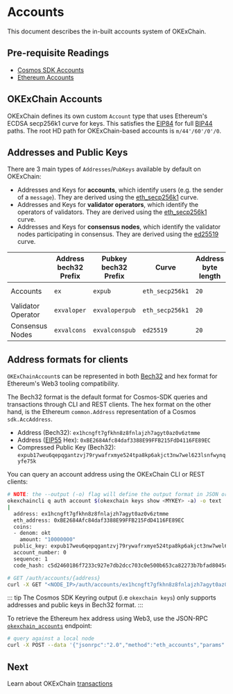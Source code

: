 
# Accounts

This document describes the in-built accounts system of OKExChain. 

## Pre-requisite Readings

- [Cosmos SDK Accounts](https://docs.cosmos.network/master/basics/accounts.html) 
- [Ethereum Accounts](https://ethereum.org/en/whitepaper/#ethereum-accounts) 

## OKExChain Accounts

OKExChain defines its own custom `Account` type that uses Ethereum's ECDSA secp256k1 curve for keys. This
satisfies the [EIP84](https://github.com/ethereum/EIPs/issues/84) for full [BIP44](https://github.com/bitcoin/bips/blob/master/bip-0044.mediawiki) paths.
The root HD path for OKExChain-based accounts is `m/44'/60'/0'/0`.


## Addresses and Public Keys

There are 3 main types of `Addresses`/`PubKeys` available by default on OKExChain:

- Addresses and Keys for **accounts**, which identify users (e.g. the sender of a `message`). They are derived using the [eth_secp256k1](https://cryptobook.nakov.com/digital-signatures/ecdsa-sign-verify-messages) curve.
- Addresses and Keys for **validator operators**, which identify the operators of validators. They are derived using the [eth_secp256k1](https://cryptobook.nakov.com/digital-signatures/ecdsa-sign-verify-messages) curve.
- Addresses and Keys for **consensus nodes**, which identify the validator nodes participating in consensus. They are derived using the [ed25519](https://cryptobook.nakov.com/digital-signatures/eddsa-and-ed25519) curve.

|                    | Address bech32 Prefix | Pubkey bech32 Prefix | Curve           | Address byte length | Pubkey byte length |
|--------------------|-----------------------|----------------------|-----------------|---------------------|--------------------|
| Accounts           | `ex`                 | `expub`             | `eth_secp256k1` | `20`                | `33` (compressed)  |
| Validator Operator | `exvaloper`          | `exvaloperpub`      | `eth_secp256k1` | `20`                | `33` (compressed)  |
| Consensus Nodes    | `exvalcons`          | `exvalconspub`      | `ed25519`       | `20`                | `32`               |

## Address formats for clients

`OKExChainAccount`s can be represented in both [Bech32](https://en.bitcoin.it/wiki/Bech32) and hex format for Ethereum's Web3 tooling compatibility.

The Bech32 format is the default format for Cosmos-SDK queries and transactions through CLI and REST
clients. The hex format on the other hand, is the Ethereum `common.Address` representation of a
Cosmos `sdk.AccAddress`.

- Address (Bech32): `ex1hcngft7gfkhn8z8fnlajzh7agyt0az0v6ztmme`
- Address ([EIP55](https://eips.ethereum.org/EIPS/eip-55) Hex): `0xBE2684Afc84daf3388E99FFB215FdD4116FE89EC`
- Compressed Public Key (Bech32): `expub17weu6qepqgantzvj79rywafrxmye524tpa8kp6akjct3nw7wel623lsnfwynqyfe75k`

You can query an account address using the OKExChain CLI or REST clients:

```bash
# NOTE: the --output (-o) flag will define the output format in JSON or YAML (text)
okexchaincli q auth account $(okexchain keys show <MYKEY> -a) -o text
|
  address: ex1hcngft7gfkhn8z8fnlajzh7agyt0az0v6ztmme
  eth_address: 0xBE2684Afc84daf3388E99FFB215FdD4116FE89EC
  coins:
  - denom: okt
    amount: "10000000"
  public_key: expub17weu6qepqgantzvj79rywafrxmye524tpa8kp6akjct3nw7wel623lsnfwynqyfe75k
  account_number: 0
  sequence: 1
  code_hash: c5d2460186f7233c927e7db2dcc703c0e500b653ca82273b7bfad8045d85a470
```

``` bash
# GET /auth/accounts/{address}
curl -X GET "<NODE_IP>/auth/accounts/ex1hcngft7gfkhn8z8fnlajzh7agyt0az0v6ztmme" -H "accept: application/json"
```

::: tip
The Cosmos SDK Keyring output (i.e `okexchain keys`) only supports addresses and public keys in Bech32 format.
:::

To retrieve the Ethereum hex address using Web3, use the JSON-RPC [`okexchain_accounts`](./json_rpc.md#okexchain-accounts) endpoint:

```bash
# query against a local node
curl -X POST --data '{"jsonrpc":"2.0","method":"eth_accounts","params":[],"id":1}' -H "Content-Type: application/json" http://localhost:26664
```

## Next 

Learn about OKExChain [transactions](./transactions.md) 

